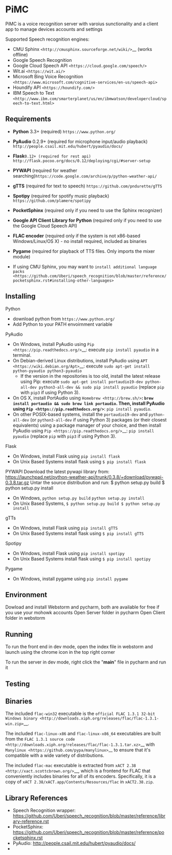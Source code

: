 PiMC
=================

PiMC is a voice recognition server with varoius sunctionality and a client app to manage devices accounts and settings

Supported Speech recognition engines:

* CMU Sphinx `<http://cmusphinx.sourceforge.net/wiki/>`__ (works offline)
* Google Speech Recognition
* Google Cloud Speech API `<https://cloud.google.com/speech/>`
* Wit.ai `<https://wit.ai/>`
* Microsoft Bing Voice Recognition `<https://www.microsoft.com/cognitive-services/en-us/speech-api>`
* Houndify API `<https://houndify.com/>`
* IBM Speech to Text `<http://www.ibm.com/smarterplanet/us/en/ibmwatson/developercloud/speech-to-text.html>`

Requirements
------------

* **Python** 3.3+ (required) `https://www.python.org/`
* **PyAudio** 0.2.9+ (required for microphone input/audio playback) `http://people.csail.mit.edu/hubert/pyaudio/docs/`
* **Flask**`0.12+ (required for rest api) http://flask.pocoo.org/docs/0.12/deploying/cgi/#server-setup`
* **PYWAPI** (required for weather searching)`https://code.google.com/archive/p/python-weather-api/`
* **gTTS** (required for text to speech) `https://github.com/pndurette/gTTS`
* **Spotipy** (required for spotify music playback) `https://github.com/plamere/spotipy`
* **PocketSphinx** (required only if you need to use the Sphinx recognizer)
* **Google API Client Library for Python** (required only if you need to use the Google Cloud Speech API)
* **FLAC encoder** (required only if the system is not x86-based Windows/Linux/OS X) - no install required, included as binaries
* **Pygame** (required for playback of TTS files. Only imports the mixer module)

* If using CMU Sphinx, you may want to `install additional language packs <https://github.com/Uberi/speech_recognition/blob/master/reference/pocketsphinx.rst#installing-other-languages>`

Installing
----------
Python
* download python from `https://www.python.org/`
* Add Python to your PATH envoirnment variable

PyAudio
* On Windows, install PyAudio using `Pip <https://pip.readthedocs.org/>`__: execute ``pip install pyaudio`` in a terminal.
* On Debian-derived Linux distributions, install PyAudio using `APT <https://wiki.debian.org/Apt>`__: execute ``sudo apt-get install python-pyaudio python3-pyaudio``
    * If the version in the repositories is too old, install the latest release using Pip: execute ``sudo apt-get install portaudio19-dev python-all-dev python3-all-dev && sudo pip install pyaudio`` (replace ``pip`` with ``pip3`` if using Python 3).
* On OS X, install PortAudio using `Homebrew <http://brew.sh/>`__: ``brew install portaudio && sudo brew link portaudio``. Then, install PyAudio using `Pip <https://pip.readthedocs.org/>`__: ``pip install pyaudio``.
* On other POSIX-based systems, install the ``portaudio19-dev`` and ``python-all-dev`` (or ``python3-all-dev`` if using Python 3) packages (or their closest equivalents) using a package manager of your choice, and then install PyAudio using `Pip <https://pip.readthedocs.org/>`__: ``pip install pyaudio`` (replace ``pip`` with ``pip3`` if using Python 3).

Flask
* On Windows, install Flask using `pip install flask`
* On Unix Based Systems install flask using `$ pip install flask`

PYWAPI
Download the latest pywapi library from: https://launchpad.net/python-weather-api/trunk/0.3.8/+download/pywapi-0.3.8.tar.gz
Untar the source distribution and run: $ python setup.py build $ python setup.py install
* On Windows, `python setup.py build`  `python setup.py install`
* On Unix Based Systems, `$ python setup.py build $ python setup.py install`

gTTs
* On Windows, install Flask using `pip install gTTS`
* On Unix Based Systems install flask using `$ pip install gTTS`

Spotipy
* On Windows, install Flask using `pip install spotipy`
* On Unix Based Systems install flask using `$ pip install spotipy`

Pygame
* On Windows, install pygame using `pip install pygame`


Environment
----------
Dowload and install Webstorm and pycharm, both are available for free if you use your mohowk accounts
Open Server folder in pycharm
Open Client folder in webstorm

Running
----------
To run the front end in dev mode, open the index file in webstorm and launch using the chrome icon in the top right corner

To run the server in dev mode, right click the "__main__" file in pycharm and run it

Testing
----------



Binaries
----------

The included ``flac-win32`` executable is the `official FLAC 1.3.1 32-bit Windows binary <http://downloads.xiph.org/releases/flac/flac-1.3.1-win.zip>`__.

The included ``flac-linux-x86`` and ``flac-linux-x86_64`` executables are built from the `FLAC 1.3.1 source code <http://downloads.xiph.org/releases/flac/flac-1.3.1.tar.xz>`__ with `Manylinux <https://github.com/pypa/manylinux>`__ to ensure that it's compatible with a wide variety of distributions.

The included ``flac-mac`` executable is extracted from `xACT 2.38 <http://xact.scottcbrown.org/>`__, which is a frontend for FLAC that conveniently includes binaries for all of its encoders. Specifically, it is a copy of ``xACT 2.38/xACT.app/Contents/Resources/flac`` in ``xACT2.38.zip``.

Library References
-----------------

* Speech Recognition wrapper:  <https://github.com/Uberi/speech_recognition/blob/master/reference/library-reference.rst>
* PocketSphinx:  <https://github.com/Uberi/speech_recognition/blob/master/reference/pocketsphinx.rst>
* PyAudio: http://people.csail.mit.edu/hubert/pyaudio/docs/
*

